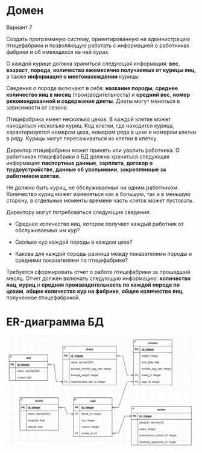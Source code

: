 # Домен
Вариант 7 

Создать программную систему, ориентированную на администрацию
птицефабрики и позволяющую работать с информацией о работниках фабрики и об
имеющихся на ней курах.

О каждой курице должна храниться следующая информация: **вес**, **возраст**, **порода**,
**количество ежемесячно получаемых от курицы яиц**, а также **информация о
местонахождении** курицы.

Сведения о породе включают в себя: **название породы**, **среднее количество яиц в
месяц** (производительность) и **средний вес**, **номер рекомендованной и содержание диеты**.
Диеты могут меняться в зависимости от сезона.

Птицефабрика имеет несколько цехов. В каждой клетке может находиться
несколько куриц. Код клетки, где находится курица, характеризуется номером цеха,
номером ряда в цехе и номером клетки в ряду. Курицы могут пересаживаться из клетки в
клетку.

Директор птицефабрики может принять или уволить работника. О работниках
птицефабрики в БД должна храниться следующая информация: **паспортные данные**,
**зарплата**, **договор о трудоустройстве**, **данные об увольнении**, **закрепленные за работником
клетки**.

Не должно быть куриц, не обслуживаемых ни одним работником. Количество
куриц может изменяться как в большую, так и в меньшую сторону, в отдельные моменты
времени часть клеток может пустовать.

Директору могут потребоваться следующие сведения:

- Среднее количество яиц, которое получает каждый работник от
обслуживаемых им кур?

- Сколько кур каждой породы в каждом цехе?

- Какова для каждой породы разница между показателями породы и средними
показателями по птицефабрике?

Требуется сформировать отчет о работе птицефабрики за прошедший месяц. Отчет
должен включать следующую информацию: **количество яиц**, **куриц** и **средняя
производительность по каждой породе по цехам**, **общее количество кур на фабрике**, **общее
количество яиц**, полученное птицефабрикой.

# ER-диаграмма БД

![er](res/er.png)
